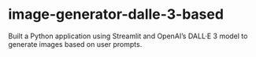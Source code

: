 # image-generator-dalle-3-based
Built a Python application using Streamlit and OpenAI’s DALL·E 3 model to generate images based on user prompts.
